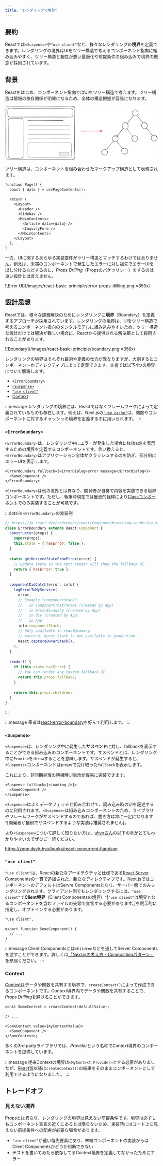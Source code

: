 ```yaml
---
title: "レンダリングの境界"
---
```


## 要約

Reactでは`<Suspense>`や`"use client"`など、様々なレンダリングの**境界**を定義できます。レンダリングの境界はUIをツリー構造で考えるコンポーネント指向に組み込みやすく、ツリー構造と相性が悪い最適化や前提条件の組み込みで境界の概念が採用されています。

## 背景

Reactをはじめ、コンポーネント指向ではUIをツリー構造で考えます。ツリー構造は情報の依存関係が明確になるため、全体の構造把握が容易になります。

<!-- https://excalidraw.com/#json=XEHJ4Eaby-Q-Gg2Whb1S_,L_QxKu8yfT1Q8P9AEAd0wQ -->

![UI Tree](/images/react-basic-principle/ui-tree.png)

ツリー構造は、コンポーネントを組み合わせたマークアップ構造として表現されます。

```tsx
function Page() {
  const { data } = usePageContents();

  return (
    <Layout>
      <Header />
      <SideNav />
      <MainContents>
        <Article data={data} />
        <InquiryForm />
      </MainContents>
    </Layout>
  );
}
```

一方、UIに関するあらゆる実装要件がツリー構造とマッチするわけではありません。例えば、末端のコンポーネントで発生したエラーに対し祖先でエラーUIを出し分けるなどするのに、_Props Drilling_（Propsのバケツリレー）をするのは良い設計とは言えません。

![Error UI](/images/react-basic-principle/error-props-dlilling.png =350x)

## 設計思想

Reactでは、様々な課題解決のためにレンダリングに**境界**（Boundary）を定義するアプローチが採用されています。レンダリングの境界は、UIをツリー構造で考えるコンポーネント指向のメンタルモデルに組み込みやすいため、ツリー構造な設計だけでは解決が難しい場合に、Reactから提供される解決策として採用されることがあります。

![Boundary](/images/react-basic-principle/boundary.png =350x)

レンダリングの境界はそれぞれ目的や定義の仕方が異なりますが、大別するとコンポーネントかディレクティブによって定義できます。本書では以下4つの境界について解説します。

- [`<ErrorBoundary>`](#errorboundary)
- [`<Suspense>`](#suspense)
- [`"use client"`](#use-client)
- [Context](#context)

:::message
レンダリングの境界には、Reactではなくフレームワークによって定義されているものも存在します。例えば、Next.jsの[`"use cache"`](https://nextjs.org/docs/app/api-reference/directives/use-cache)は、関数やコンポーネントに対するキャッシュの境界を定義するのに用いられます。
:::

### `<ErrorBoundary>`

`<ErrorBoundary>`は、レンダリング中にエラーが発生した場合にfallbackを表示するための境界を定義するコンポーネントです。言い換えると、`<ErrorBoundary>`はアプリケーション全体がクラッシュするのを防ぎ、部分的にエラーUIを表示します。

```tsx
<ErrorBoundary fallback={<ErrorDialog>error message</ErrorDialog>}>
  <SomeComponent />
</ErrorBoundary>
```

`<ErrorBoundary>`は他の境界とは異なり、開発者が自身で内容を実装できる境界コンポーネントです。ただし、執筆時現在では歴史的経緯により[Classコンポーネント](https://ja.react.dev/reference/react/Component#defining-a-class-component)でのみ実装することが可能です。

:::details `<ErrorBoundary>`の実装例

```jsx
// https://ja.react.dev/reference/react/Component#catching-rendering-errors-with-an-error-boundary
class ErrorBoundary extends React.Component {
  constructor(props) {
    super(props);
    this.state = { hasError: false };
  }

  static getDerivedStateFromError(error) {
    // Update state so the next render will show the fallback UI.
    return { hasError: true };
  }

  componentDidCatch(error, info) {
    logErrorToMyService(
      error,
      // Example "componentStack":
      //   in ComponentThatThrows (created by App)
      //   in ErrorBoundary (created by App)
      //   in div (created by App)
      //   in App
      info.componentStack,
      // Only available in react@canary.
      // Warning: Owner Stack is not available in production.
      React.captureOwnerStack(),
    );
  }

  render() {
    if (this.state.hasError) {
      // You can render any custom fallback UI
      return this.props.fallback;
    }

    return this.props.children;
  }
}
```

:::

:::message
筆者は[react-error-boundary](https://www.npmjs.com/package/react-error-boundary)を好んで利用します。
:::

### `<Suspense>`

`<Suspense>`は、レンダリング中に発生した**サスペンド**に対し、fallbackを表示することができる組み込みのコンポーネントです。サスペンドとは、レンダリング中に`Promise`を`throw`することを意味します。サスペンドが発生すると、`<Suspense>`コンポーネントはpropsで受け取った`fallback`を表示します。

これにより、非同期処理の待機時UI表示が容易に実装できます。

```tsx
<Suspense fallback={<Loading />}>
  <SomeComponent />
</Suspense>
```

`<Suspense>`はよくデータフェッチと組み合わせて、読み込み時のUIを記述するのに利用されます。`<Suspense>`は組み込みコンポーネントのため、ライブラリやフレームワークがサスペンドするのであれば、書き方は常に一定になります^[開発者が自前でサスペンドするような実装は推奨されません]。

より`<Suspense>`について詳しく知りたい方は、[uhyoさん](https://x.com/uhyo_)の以下の本がとてもわかりやすいのでぜひご一読ください。

https://zenn.dev/uhyo/books/react-concurrent-handson

### `"use client"`

`"use client"`は、Reactの新たなアーキテクチャと仕様である[React Server Components](https://ja.react.dev/reference/rsc/server-components)の一貫で追加された、新たなディレクティブです。[Next.js](https://nextjs.org/)ではコンポーネントのデフォルトはServre Componentsとなり、サーバー側でのみレンダリングされます。クライアント側でもレンダリングするには、`"use client"`で**Client境界**（Client Componentsの境界）^[`"use client"`は境界となるコンポーネントを含むファイルの先頭で宣言する必要があります。]を明示的に指定し、オプトインする必要があります。

```tsx
"use client";

export function SomeComponent() {
  // ...
}
```

:::message
Client Componentsには`children`などを通してServer Componentsを渡すことができます。詳しくは[「Next.jsの考え方 - Compositionパターン」](https://zenn.dev/akfm/books/nextjs-basic-principle/viewer/part_2_composition_pattern)を参照ください。
:::

### Context

[Context](https://ja.react.dev/learn/passing-data-deeply-with-context)はデータや関数を共有する境界で、`createContext()`によって作成できるコンポーネントです。Context境界内でデータや関数を共有することで、*Props Drilling*を避けることができます。

```tsx
const SomeContext = createContext(defaultValue);

// ...

<SomeContext value={myContextValue}>
  <SomeComponent />
</SomeContext>;
```

多くの3rd partyライブラリでは、*Provider*という名称でContext境界のコンポーネントを提供しています。

:::message
従来Contextの境界は`<MyContext.Provider>`とする必要がありましたが、[React19](https://ja.react.dev/blog/2024/12/05/react-19#context-as-a-provider)以降は`createContext()`の結果をそのままコンポーネントとして利用できるようになりました。
:::

## トレードオフ

### 見えない境界

Propsとは異なり、レンダリングの境界は見えない前提条件です。境界は必ずしもコンポーネント宣言の近くにあるとは限らないため、実装時にはコード上に見えない前提条件への配慮が必要な場合があります。

- `"use client"`が遠い祖先要素にあり、末端コンポーネントの実装からはClient Componentsかどうか判断できない
- テストを書いてみたら依存してるContext境界を定義してなかったためにエラー
